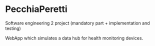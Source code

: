 # PecchiaPeretti
Software engineering 2 project (mandatory part + implementation and testing)

WebApp which simulates a data hub for health monitoring devices.
